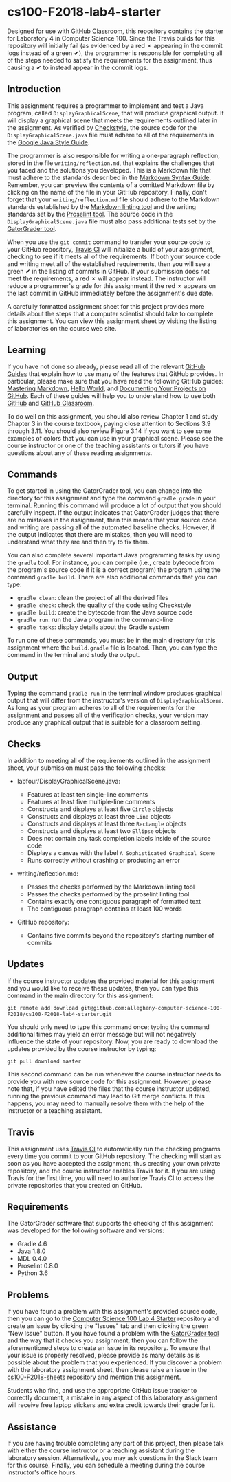 <!---

TASK LIST:

  * Use cp -rf *.* to copy all of the files and directories in this repository
    to the starter repository for this assignment
  * Change into the directory for the starer repository
  * Update the header (e.g., #) to only give the name of the assignment
  * Update the first paragraph to include the commented-out content
  * Change the link in the # Problems section to point to this lab's starter
  * Create the assignment in the GitHub Classroom, noting the URL
  * Test the assignment by accepting it with your own GitHub account
  * Check to ensure that your GitHub repository is created correctly
  * Share the assignment link with all of the students using email or Slack

PROBLEMS?

  * Contact Gregory M. Kapfhammer by email or Slack
  * Raise an issue in the GitHub repository for this assignment

-->

# cs100-F2018-lab4-starter

Designed for use with [GitHub Classroom](https://classroom.github.com/), this
repository contains the starter for Laboratory 4 in Computer Science 100. Since
the Travis builds for this repository will initially fail (as evidenced by a red
&#x2717; appearing in the commit logs instead of a green &#x2714;), the
programmer is responsible for completing all of the steps needed to satisfy the
requirements for the assignment, thus causing a &#x2714; to instead appear in
the commit logs.

## Introduction

This assignment requires a programmer to implement and test a Java program,
called `DisplayGraphicalScene`, that will produce graphical output. It will
display a graphical scene that meets the requirements outlined later in the
assignment. As verified by
[Checkstyle](https://github.com/checkstyle/checkstyle), the source code for the
`DisplayGraphicalScene.java` file must adhere to all of the requirements in the
[Google Java Style Guide](https://google.github.io/styleguide/javaguide.html).

The programmer is also responsible for writing a one-paragraph reflection,
stored in the file `writing/reflection.md`, that explains the challenges that
you faced and the solutions you developed. This is a Markdown file that must
adhere to the standards described in the [Markdown Syntax
Guide](https://guides.github.com/features/mastering-markdown/). Remember, you
can preview the contents of a comitted Markdown file by clicking on the name of
the file in your GitHub repository. Finally, don't forget that your
`writing/reflection.md` file should adhere to the Markdown standards
established by the [Markdown linting
tool](https://github.com/markdownlint/markdownlint) and the writing standards
set by the [Proselint tool](http://proselint.com/). The source code in the
`DisplayGraphicalScene.java` file must also pass additional tests set by the
[GatorGrader tool](https://github.com/GatorEducator/gatorgrader).

When you use the `git commit` command to transfer your source code to your
GitHub repository, [Travis CI](https://travis-ci.com/) will initialize a build
of your assignment, checking to see if it meets all of the requirements. If both
your source code and writing meet all of the established requirements, then you
will see a green &#x2714; in the listing of commits in GitHub. If your
submission does not meet the requirements, a red &#x2717; will appear instead.
The instructor will reduce a programmer's grade for this assignment if the red
&#x2717; appears on the last commit in GitHub immediately before the
assignment's due date.

A carefully formatted assignment sheet for this project provides more details
about the steps that a computer scientist should take to complete this
assignment. You can view this assignment sheet by visiting the listing of
laboratories on the course web site.

## Learning

If you have not done so already, please read all of the relevant [GitHub
Guides](https://guides.github.com/) that explain how to use many of the features
that GitHub provides. In particular, please make sure that you have read the
following GitHub guides: [Mastering
Markdown](https://guides.github.com/features/mastering-markdown/), [Hello
World](https://guides.github.com/activities/hello-world/), and [Documenting Your
Projects on GitHub](https://guides.github.com/features/wikis/). Each of these
guides will help you to understand how to use both [GitHub](http://github.com) and
[GitHub Classroom](https://classroom.github.com/).

To do well on this assignment, you should also review Chapter 1 and study
Chapter 3 in the course textbook, paying close attention to Sections 3.9 through
3.11. You should also review Figure 3.14 if you want to see some examples of
colors that you can use in your graphical scene. Please see the course
instructor or one of the teaching assistants or tutors if you have questions
about any of these reading assignments.

## Commands

To get started in using the GatorGrader tool, you can change into the directory
for this assignment and type the command `gradle grade` in your terminal.
Running this command will produce a lot of output that you should carefully
inspect. If the output indicates that GatorGrader judges that there are no
mistakes in the assignment, then this means that your source code and writing
are passing all of the automated baseline checks. However, if the output
indicates that there are mistakes, then you will need to understand what they
are and then try to fix them.

You can also complete several important Java programming tasks by using the
`gradle` tool. For instance, you can compile (i.e., create bytecode from the
program's source code if it is a correct program) the program using the command
`gradle build`. There are also additional commands that you can type:

* `gradle clean`: clean the project of all the derived files
* `gradle check`: check the quality of the code using Checkstyle
* `gradle build`: create the bytecode from the Java source code
* `gradle run`: run the Java program in the command-line
* `gradle tasks`: display details about the Gradle system

To run one of these commands, you must be in the main directory for this
assignment where the `build.gradle` file is located. Then, you can type the
command in the terminal and study the output.

## Output

<!-- NOTE: There is no output sample for graphical programs -->

Typing the command `gradle run` in the terminal window produces graphical output
that will differ from the instructor's version of `DisplayGraphicalScene`. As
long as your program adheres to all of the requirements for the assignment and
passes all of the verification checks, your version may produce any graphical
output that is suitable for a classroom setting.

## Checks

In addition to meeting all of the requirements outlined in the assignment sheet,
your submission must pass the following checks:

* labfour/DisplayGraphicalScene.java:
  * Features at least ten single-line comments
  * Features at least five multiple-line comments
  * Constructs and displays at least five `Circle` objects
  * Constructs and displays at least three `Line` objects
  * Constructs and displays at least three `Rectangle` objects
  * Constructs and displays at least two `Ellipse` objects
  * Does not contain any task completion labels inside of the source code
  * Displays a canvas with the label `A Sophisticated Graphical Scene`
  * Runs correctly without crashing or producing an error

* writing/reflection.md:
  * Passes the checks performed by the Markdown linting tool
  * Passes the checks performed by the proselint linting tool
  * Contains exactly one contiguous paragraph of formatted text
  * The contiguous paragraph contains at least 100 words

* GitHub repository:
  * Contains five commits beyond the repository's starting number of commits

## Updates

If the course instructor updates the provided material for this assignment and
you would like to receive these updates, then you can type this command in the
main directory for this assignment:

```
git remote add download git@github.com:allegheny-computer-science-100-F2018/cs100-F2018-lab4-starter.git
```

You should only need to type this command once; typing the command additional
times may yield an error message but will not negatively influence the state of
your repository. Now, you are ready to download the updates provided by the
course instructor by typing:

```
git pull download master
```

This second command can be run whenever the course instructor needs to provide
you with new source code for this assignment. However, please note that, if you
have edited the files that the course instructor updated, running the previous
command may lead to Git merge conflicts. If this happens, you may need to
manually resolve them with the help of the instructor or a teaching assistant.

## Travis

This assignment uses [Travis CI](https://travis-ci.com/) to automatically run
the checking programs every time you commit to your GitHub repository. The
checking will start as soon as you have accepted the assignment, thus creating
your own private repository, and the course instructor enables Travis for it. If
you are using Travis for the first time, you will need to authorize Travis CI to
access the private repositories that you created on GitHub.

## Requirements

The GatorGrader software that supports the checking of this assignment was
developed for the following software and versions:

* Gradle 4.6
* Java 1.8.0
* MDL 0.4.0
* Proselint 0.8.0
* Python 3.6

## Problems

If you have found a problem with this assignment's provided source code, then
you can go to the [Computer Science 100 Lab 4
Starter](https://github.com/Allegheny-Computer-Science-100-F2018/cs100-F2018-lab4-starter)
repository and create an issue by clicking the "Issues" tab and then clicking
the green "New Issue" button. If you have found a problem with the [GatorGrader
tool](https://github.com/GatorEducator/gatorgrader) and the way that it checks
you assignment, then you can follow the aforementioned steps to create an issue
in its repository. To ensure that your issue is properly resolved, please
provide as many details as is possible about the problem that you experienced.
If you discover a problem with the laboratory assignment sheet, then please
raise an issue in the
[cs100-F2018-sheets](https://github.com/Allegheny-Computer-Science-100-F2018/cs100-F2018-sheets)
repository and mention this assignment.

Students who find, and use the appropriate GitHub issue tracker to correctly
document, a mistake in any aspect of this laboratory assignment will receive
free laptop stickers and extra credit towards their grade for it.

## Assistance

If you are having trouble completing any part of this project, then please talk
with either the course instructor or a teaching assistant during the laboratory
session. Alternatively, you may ask questions in the Slack team for this
course. Finally, you can schedule a meeting during the course instructor's
office hours.
